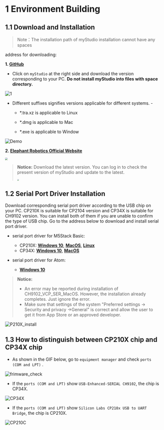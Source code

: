 1 Environment Building
=================================
1.1 Download and Installation
---------------------------
>Note：The installation path of myStudio installation cannot have any spaces

address for downloading:

**1. [GitHub](https://github.com/elephantrobotics/myStudio)**

* Click on `myStudio`  at the right side and download the version corresponding to your PC. **Do not install myStudio into files with space directory.** 

![1](../../resourse/4-BasicApplication/4.1/mystudiogithub.jpg)

* Different suffixes signifies versions applicable for different systems. - 

  * *.tra.xz is applicable to Linux

  - *.dmg is applicable to Mac

  - *.exe is applicable to Window


![Demo](../../resourse/4-BasicApplication/4.1/assests.jpg)



**2. [Elephant Robotics Official Website](https://www.elephantrobotics.com/download/)**

<img src="../../resourse/4-BasicApplication/4.1/officialwebsite.jpg" style="zoom: 50%;" />

> **Notice:** Download the latest version. You can log in to check the present version of myStudio and update to the latest.
>
> <img src="../../resourse/4-BasicApplication/4.1/checkversion.jpg" style="zoom: 33%;" />

1.2 Serial Port Driver Installation
-----------------------------

Download corresponding serial port driver according to the USB chip on your PC. CP210X is suitable for CP2104 version and CP34X is suitable for CH9102 version. You can install both of them if you are unable to confirm the type of USB chip. Go to the address below to download and install serial port driver.

- serial port driver for M5Stack Basic:
  - CP210X: **[Windows 10](https://download.elephantrobotics.com/software/drivers/CP210x_VCP_Windows.zip)**, **[MacOS](https://download.elephantrobotics.com/software/drivers/CP210x_VCP_MacOS.zip)**, **[Linux](https://download.elephantrobotics.com/software/drivers/CP210x_VCP_Linux.zip)**
  - CP34X: **[Windows 10](https://download.elephantrobotics.com/software/drivers/CH9102_VCP_SER_Windows.exe)**, **[MacOS](https://download.elephantrobotics.com/software/drivers/CH9102_VCP_MacOS.zip)**

-   serial port driver for Atom:
    - **[Windows 10](https://download.elephantrobotics.com/software/drivers/CDM21228_Setup.zip)**

>  **Notice:**
>
> * An error may be reported during installation of CH9102_VCP_SER_MacOS. However, the installation already completes. Just ignore the error.
> * Make sure that settings of the system \"Preferred settings -> Security and privacy ->General\" is correct and allow the user to get it from App Store or an approved developer.

![P210X_install](../../resourse/4-BasicApplication/4.1/4.1.1.2-CP210X_install.gif)



1.3 How to distinguish between CP210X chip and CP34X chip
-------------------------------------------------------------

-   As shown in the GIF below, go to `equipment manager` and  check `ports (COM and LPT)` .

![frimware_check](../../resourse/4-BasicApplication/4.1/4.1.1.3-firmware_check.gif)

   * If the `ports (COM and LPT)` show `USB-Enhanced-SERIAL CH9102`, the chip is CP34X.

![CP34X](../../resourse/4-BasicApplication/4.1/4.1.1.3-CP34X.png)

   * If the `ports (COM and LPT)` show `Silicon Labs CP210x USB to UART Bridge`, the chip is CP210X.

![CP210C](../../resourse/4-BasicApplication/4.1/4.1.1.3-CP210X.png)
